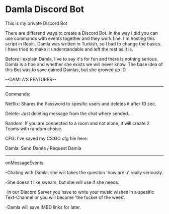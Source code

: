 # Damla Discord Bot
This is my private Discord Bot

There are differend ways to create a Discord Bot. In the way I did you can use commands with events together and they work fine. I'm hosting this script in Replit. Damla was written in Turkish, so I had to change the basics. I have tried to make it understandable and left the rest as it is.

Before I explain Damla, I've to say it's for fun and there is nothing serious. Damla is a hoe and whether she exists we will never know. The base idea of this Bot was to save gained Damlas, but she growed up :D

--DAMLA'S FEATURES--
_____________________

Commands:

  Netflix: Shares the Password to spesific users and deletes it after 10 sec.
  
  Delete: Just deleting message from the chat where sended...
  
  Random: If you are connected to a room and not alone, it will create 2 Teams with random choise.
 
  CFG: I've saved my CS:GO cfg file here.
  
  Damla: Send Damla / Request Damla
  
_____________________

onMessageEvents:

  -Chating with Damla, she will takes the question 'how are u' really seriously.
  
  -She doesn't like swears, but she will use if she needs.
  
  -In our Discord Server you have to write your music wishes in a spesific Text-Channel or you will become 'the fucker of the week'.
  
  -Damla will save IMBD links for later.
  
